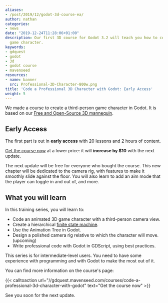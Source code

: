 ```yaml
---
aliases:
- /post/2019/12/godot-3d-course-ea/
author: nathan
categories:
- news
date: "2019-12-24T11:28:06+01:00"
description: Our first 3D course for Godot 3.2 will teach you how to code a professional
  game character.
keywords:
- gdquest
- godot
- 3d
- godot course
- mavenseed
resources:
- name: banner
  src: Professional-3D-Character-800w.png
title: 'Code a Professional 3D Character with Godot: Early Access'
weight: 5
---
```


We made a course to create a third-person game character in Godot. It is based on our [Free and Open-Source 3D mannequin](//github.com/GDQuest/godot-3d-mannequin).

## Early Access ##

The first part is out in **early access** with 20 lessons and 2 hours of content. 

[Get the course now](//gdquest.mavenseed.com/courses/code-a-professional-3d-character-with-godot) at a lower price: it will **increase by $10** with the next update.

The next update will be free for everyone who bought the course. This new chapter will be dedicated to the camera rig, with features to make it smoothly slide against the floor. You will also learn to add an aim mode that the player can toggle in and out of, and more.

## What you will learn ##

In this training series, you will learn to:

- Code an animated 3D game character with a third-person camera view.
- Create a hierarchical [finite state machine](//gameprogrammingpatterns.com/state.html).
- Use the Animation Tree in Godot.
- Design a polished camera rig relative to which the character will move. (upcoming)
- Write professional code with Godot in GDScript, using best practices.

This series is for intermediate-level users. You need to have some experience with programming and with Godot to make the most out of it.

You can find more information on the course's page:

{{< calltoaction url="//gdquest.mavenseed.com/courses/code-a-professional-3d-character-with-godot" text="Get the course now" >}}

See you soon for the next update.
